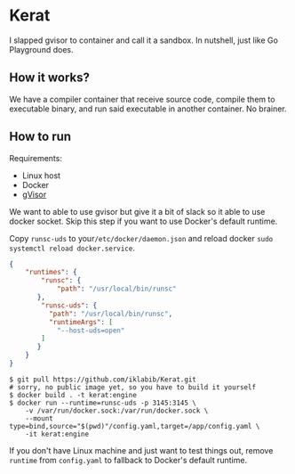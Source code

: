 # Kerat
I slapped gvisor to container and call it a sandbox. In nutshell, just like Go Playground does. 

## How it works?
We have a compiler container that receive source code, compile them to executable binary, and run said executable in another container. No brainer.

## How to run
Requirements:
- Linux host
- Docker
- [gVisor](https://gvisor.dev/docs/user_guide/install/)

We want to able to use gvisor but give it a bit of slack so it able to use docker socket. Skip this step if you want to use Docker's default runtime.

Copy `runsc-uds` to your`/etc/docker/daemon.json` and reload docker `sudo systemctl reload docker.service`.
```json
{
    "runtimes": {
        "runsc": {
            "path": "/usr/local/bin/runsc"
       },
        "runsc-uds": {
          "path": "/usr/local/bin/runsc",
          "runtimeArgs": [
            "--host-uds=open"
        ]
       }
    }
}
```

```shell
$ git pull https://github.com/iklabib/Kerat.git
# sorry, no public image yet, so you have to build it yourself
$ docker build . -t kerat:engine
$ docker run --runtime=runsc-uds -p 3145:3145 \
    -v /var/run/docker.sock:/var/run/docker.sock \
    --mount type=bind,source="$(pwd)"/config.yaml,target=/app/config.yaml \
    -it kerat:engine
```
If you don't have Linux machine and just want to test things out, remove `runtime` from `config.yaml` to fallback to Docker's default runtime.